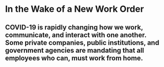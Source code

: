 # In the Wake of a New Work Order 
## COVID-19 is rapidly changing how we work, communicate, and interact with one another. Some private companies, public institutions, and government agencies are mandating that all employees who can, must work from home.
